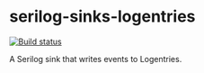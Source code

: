 # serilog-sinks-logentries

[![Build status](https://ci.appveyor.com/api/projects/status/4tfqyatqgioc1njc/branch/master?svg=true)](https://ci.appveyor.com/project/serilog/serilog-sinks-logentries/branch/master)

A Serilog sink that writes events to Logentries.
